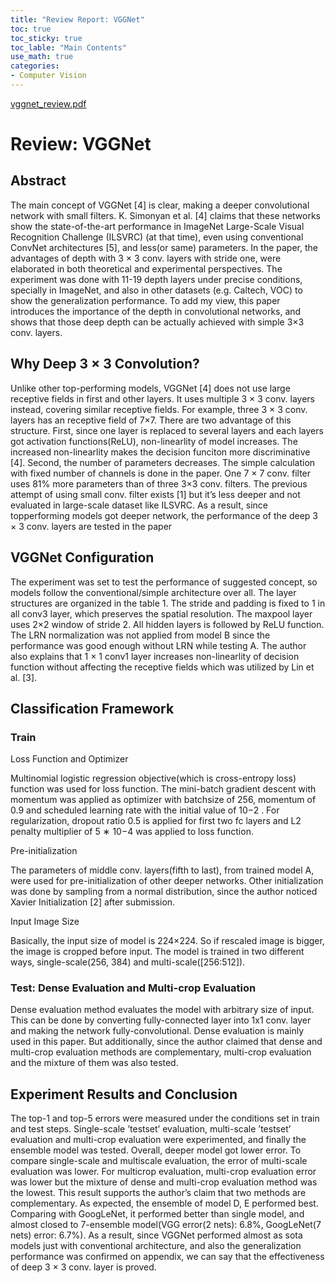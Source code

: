 ```yaml
---
title: "Review Report: VGGNet"
toc: true
toc_sticky: true
toc_lable: "Main Contents"
use_math: true
categories:
- Computer Vision
---
```


 [vggnet_review.pdf](\assets\paper-review) 

# Review: VGGNet

## Abstract

The main concept of VGGNet [4] is clear, making a deeper convolutional network with small filters. K. Simonyan et al. [4] claims that these networks show the state-of-the-art performance in ImageNet Large-Scale Visual Recognition Challenge (ILSVRC) (at that time), even using conventional ConvNet architectures [5], and less(or same) parameters. In the paper, the advantages of depth with 3 × 3 conv. layers with stride one, were elaborated in both theoretical and experimental perspectives. The experiment was done with 11-19 depth layers under precise conditions, specially in ImageNet, and also in other datasets (e.g. Caltech, VOC) to show the generalization performance. To add my view, this paper introduces the importance of the depth in convolutional networks, and shows that those deep depth can be actually achieved with simple 3×3 conv. layers.

## Why Deep 3 × 3 Convolution?

Unlike other top-performing models, VGGNet [4] does not use large receptive fields in first and other layers. It uses multiple 3 × 3 conv. layers instead, covering similar receptive fields. For example, three 3 × 3 conv. layers has an receptive field of 7×7. There are two advantage of this structure. First, since one layer is replaced to several layers and each layers got activation functions(ReLU), non-linearlity of model increases. The increased non-linearlity makes the decision funciton more discriminative [4]. Second, the number of parameters decreases. The simple calculation with fixed number of channels is done in the paper. One 7 × 7 conv. filter uses 81% more parameters than of three 3×3 conv. filters. The previous attempt of using small conv. filter exists [1] but it’s less deeper and not evaluated in large-scale dataset like ILSVRC. As a result, since topperforming models got deeper network, the performance of the deep 3 × 3 conv. layers are tested in the paper



## VGGNet Configuration

The experiment was set to test the performance of suggested concept, so models follow the conventional/simple architecture over all. The layer structures are organized in the table 1. The stride and padding is fixed to 1 in all conv3 layer, which preserves the spatial resolution. The maxpool layer uses 2×2 window of stride 2. All hidden layers is followed by ReLU function. The LRN normalization was not applied from model B since the performance was good enough without LRN while testing A. The author also explains that 1 × 1 conv1 layer increases non-linearlity of decision function without affecting the receptive fields which was utilized by Lin et al. [3].



## Classification Framework

### Train

Loss Function and Optimizer

Multinomial logistic regression objective(which is cross-entropy loss) function was used for loss function. The mini-batch gradient descent with momentum was applied as optimizer with batchsize of 256, momentum of 0.9 and scheduled learning rate with the initial value of 10−2 . For regularization, dropout ratio 0.5 is applied for first two fc layers and L2 penalty multiplier of 5 ∗ 10−4 was applied to loss function.

Pre-initialization

The parameters of middle conv. layers(fifth to last), from trained model A, were used for pre-initialization of other deeper networks. Other initialization was done by sampling from a normal distribution, since the author noticed Xavier Initialization [2] after submission.

Input Image Size 

Basically, the input size of model is 224×224. So if rescaled image is bigger, the image is cropped before input. The model is trained in two different ways, single-scale(256, 384) and multi-scale([256:512]).

### Test: Dense Evaluation and Multi-crop Evaluation

Dense evaluation method evaluates the model with arbitrary size of input. This can be done by converting fully-connected layer into 1x1 conv. layer and making the network fully-convolutional. Dense evaluation is mainly used in this paper. But additionally, since the author claimed that dense and multi-crop evaluation methods are complementary, multi-crop evaluation and the mixture of them was also tested.

## Experiment Results and Conclusion

The top-1 and top-5 errors were measured under the conditions set in train and test steps. Single-scale ’testset’ evaluation, multi-scale ’testset’ evaluation and multi-crop evaluation were experimented, and finally the ensemble model was tested. Overall, deeper model got lower error. To compare single-scale and multiscale evaluation, the error of multi-scale evaluation was lower. For multicrop evaluation, multi-crop evaluation error was lower but the mixture of dense and multi-crop evaluation method was the lowest. This result supports the author’s claim that two methods are complementary. As expected, the ensemble of model D, E performed best. Comparing with GoogLeNet, it performed better than single model, and almost closed to 7-ensemble model(VGG error(2 nets): 6.8%, GoogLeNet(7 nets) error: 6.7%). As a result, since VGGNet performed almost as sota models just with conventional architecture, and also the generalization performance was confirmed on appendix, we can say that the effectiveness of deep 3 × 3 conv. layer is proved.
